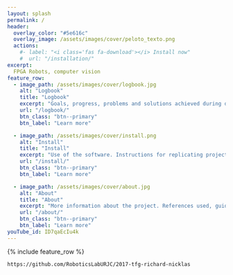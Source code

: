 ```yaml
---
layout: splash
permalink: /
header:
  overlay_color: "#5e616c"
  overlay_image: /assets/images/cover/peloto_texto.png
  actions:
    #- label: "<i class='fas fa-download'></i> Install now"
    #  url: "/installation/"
excerpt: 
  FPGA Robots, computer vision
feature_row:
  - image_path: /assets/images/cover/logbook.jpg
    alt: "Logbook"
    title: "Logbook"
    excerpt: "Goals, progress, problems and solutions achieved during development"
    url: "/logbook/"
    btn_class: "btn--primary"
    btn_label: "Learn more"

  - image_path: /assets/images/cover/install.png
    alt: "Install"
    title: "Install"
    excerpt: "Use of the software. Instructions for replicating project content."
    url: "/install/"
    btn_class: "btn--primary"
    btn_label: "Learn more"

  - image_path: /assets/images/cover/about.jpg
    alt: "About"
    title: "About"
    excerpt: "More information about the project. References used, guides, articles, etc."
    url: "/about/"
    btn_class: "btn--primary"
    btn_label: "Learn more"   
youTube_id: ID7qaEcIu4k
---
```


{% include feature_row %}



```
https://github.com/RoboticsLabURJC/2017-tfg-richard-nicklas
```